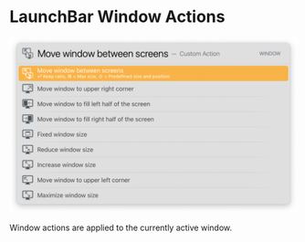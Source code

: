 # LaunchBar Window Actions

![](windowactions.png)

Window actions are applied to the currently active window. 

